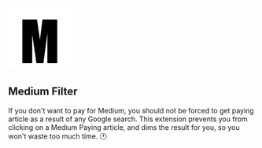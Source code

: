 
<img src='./assets/x128icon.png' />

## Medium Filter

If you don't want to pay for Medium, you should not be forced to get paying article as a result of any Google search. This extension prevents you from clicking on a Medium Paying article, and dims the result for you, so you won't waste too much time. 🕐
